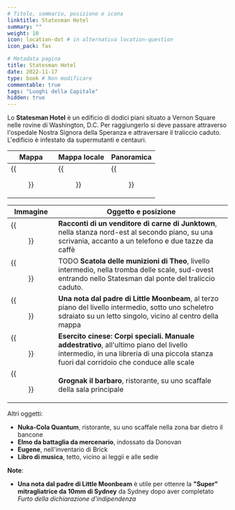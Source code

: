 ```yaml
---
# Titolo, sommario, posizione e icona
linktitle: Statesman Hotel
summary: ""
weight: 10
icon: location-dot # in alternativa location-question
icon_pack: fas

# Metadata pagina
title: Statesman Hotel
date: 2022-11-17
type: book # Non modificare
commentable: true
tags: "Luoghi della Capitale"
hidden: true
---
```


<div class="fo3">

Lo **Statesman Hotel** è un edificio di dodici piani situato a Vernon Square nelle rovine di Washington, D.C. Per raggiungerlo si deve passare attraverso l'ospedale Nostra Signora della Speranza e attraversare il traliccio caduto. L'edificio è infestato da supermutanti e centauri.

| Mappa | Mappa locale | Panoramica |
| ----- | ------------ | ---------- |
|  {{<figure src="fo3/Statesman_Hotel_loc.webp">}} | {{<figure src="fo3/Statesman_Hotel_ground_floor_loc_map.webp">}}  | {{<figure src="fo3/Statesman_Hotel.webp">}}  |

| Immagine | Oggetto e posizione |
| -------- | ------------------- |
| {{<figure src="fo3/Tales_of_a_JJV_Statesman_Hotel.webp">}}  | **Racconti di un venditore di carne di Junktown**, nella stanza nord-est al secondo piano, su una scrivania, accanto a un telefono e due tazze da caffè  |
| {{<figure src="fo3/FO3_Dead_Theo_and_Ammunition_Box.webp">}}  | TODO **Scatola delle munizioni di Theo**, livello intermedio, nella tromba delle scale, sud-ovest entrando nello Statesman dal ponte del traliccio caduto.   |
|  {{<figure src="fo3/MoonbeamNoteShot.webp">}} | **Una nota dal padre di Little Moonbeam**, al terzo piano del livello intermedio, sotto uno scheletro sdraiato su un letto singolo, vicino al centro della mappa  |
| {{<figure src="fo3/FO3_CA_SOTM_Statesman.webp">}}  | **Esercito cinese: Corpi speciali. Manuale addestrativo**, all'ultimo piano del livello intermedio, in una libreria di una piccola stanza fuori dal corridoio che conduce alle scale  |
| {{<figure src="fo3/Grognak_the_Barbarian_Statesman_Hotel.webp">}}  | **Grognak il barbaro**, ristorante, su uno scaffale della sala principale  |

Altri oggetti:
-  **Nuka-Cola Quantum**, ristorante, su uno scaffale nella zona bar dietro il bancone
- **Elmo da battaglia da mercenario**, indossato da Donovan
- **Eugene**, nell'inventario di Brick
- **Libro di musica**, tetto,  vicino ai leggii e alle sedie

**Note**:
- **Una nota dal padre di Little Moonbeam** è utile per ottenre la **"Super" mitragliatrice da 10mm di Sydney** da Sydney dopo aver completato *Furto della dichiarazione d'indipendenza*

</div>